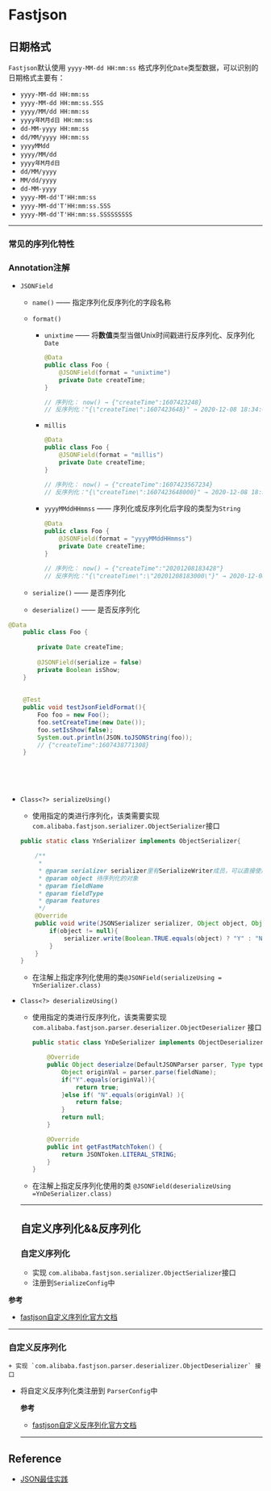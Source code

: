 # <a name="top">Fastjson</a>





##  <a name="datetime">日期格式</a>



`Fastjson`默认使用 `yyyy-MM-dd HH:mm:ss` 格式序列化`Date`类型数据，可以识别的日期格式主要有：

+ `yyyy-MM-dd HH:mm:ss`
+ `yyyy-MM-dd HH:mm:ss.SSS`
+ `yyyy/MM/dd HH:mm:ss`
+ `yyyy年M月d日 HH:mm:ss`
+ `dd-MM-yyyy HH:mm:ss`
+ `dd/MM/yyyy HH:mm:ss`
+ `yyyyMMdd`
+ `yyyy/MM/dd`
+ `yyyy年M月d日`
+ `dd/MM/yyyy`
+ `MM/dd/yyyy`
+ `dd-MM-yyyy`
+ `yyyy-MM-dd'T'HH:mm:ss`
+ `yyyy-MM-dd'T'HH:mm:ss.SSS`
+ `yyyy-MM-dd'T'HH:mm:ss.SSSSSSSSS`





----

### 常见的序列化特性







### Annotation注解

+ `JSONField `

  + `name()` —— 指定序列化反序列化的字段名称

  + `format()`

    + `unixtime` —— 将**数值**类型当做Unix时间戳进行反序列化、反序列化 `Date`

      ```java
      @Data
      public class Foo {
          @JSONField(format = "unixtime")
          private Date createTime;
      }
      
      // 序列化： now() → {"createTime":1607423248}
      // 反序列化："{\"createTime\":1607423648}" → 2020-12-08 18:34:08
      ```

      

    + `millis` 

      ```java
      @Data
      public class Foo {
          @JSONField(format = "millis")
          private Date createTime;
      }
      
      // 序列化： now() → {"createTime":1607423567234}
      // 反序列化："{\"createTime\":1607423648000}" → 2020-12-08 18:34:08
      ```

      

    + `yyyyMMddHHmmss` —— 序列化或反序列化后字段的类型为`String`

      ```java
      @Data
      public class Foo {
          @JSONField(format = "yyyyMMddHHmmss")
          private Date createTime;
      }
      
      // 序列化： now() → {"createTime":"20201208183428"}
      // 反序列化："{\"createTime\":\"20201208183000\"}" → 2020-12-08 18:34:08
      ```

      

    

  + `serialize()` —— 是否序列化

  + `deserialize()` —— 是否反序列化
```java
@Data
    public class Foo {
    
        private Date createTime;
    
        @JSONField(serialize = false)
        private Boolean isShow;
    }
    	
    
    @Test
    public void testJsonFieldFormat(){
        Foo foo = new Foo();
        foo.setCreateTime(new Date());
        foo.setIsShow(false);
        System.out.println(JSON.toJSONString(foo));
        // {"createTime":1607438771308}
    }
```

​    

​    

  + `Class<?> serializeUsing()` 
  
    +  使用指定的类进行序列化，该类需要实现 `com.alibaba.fastjson.serializer.ObjectSerializer`接口
    
      ```java
      public static class YnSerializer implements ObjectSerializer{
      
          /**
           *
           * @param serializer serializer里有SerializeWriter成员，可以直接使用SerializeWriter拼接字符串
           * @param object 待序列化的对象
           * @param fieldName 
           * @param fieldType
           * @param features
           */
          @Override
          public void write(JSONSerializer serializer, Object object, Object fieldName, Type fieldType, int features) throws IOException {
              if(object != null){
                  serializer.write(Boolean.TRUE.equals(object) ? "Y" : "N");
              }
          }
      }
      ```
    
    + 在注解上指定序列化使用的类`@JSONField(serializeUsing = YnSerializer.class)`

  

  + `Class<?> deserializeUsing()` 
  
    + 使用指定的类进行反序列化，该类需要实现 `com.alibaba.fastjson.parser.deserializer.ObjectDeserializer` 接口
    
      ```java
      public static class YnDeSerializer implements ObjectDeserializer{
      
          @Override
          public Object deserialze(DefaultJSONParser parser, Type type, Object fieldName) {
              Object originVal = parser.parse(fieldName);
              if("Y".equals(originVal)){
                  return true;
              }else if( "N".equals(originVal) ){
                  return false;
              }
              return null;
          }
      
          @Override
          public int getFastMatchToken() {
              return JSONToken.LITERAL_STRING;
          }
      }
      
      ```
    
      
    
    + 在注解上指定反序列化使用的类 `@JSONField(deserializeUsing =YnDeSerializer.class)`
    
    
    
    
    
    
    
    ----
  
    ## 自定义序列化&&反序列化
  
    
  
    ### 自定义序列化
  
    + 实现 `com.alibaba.fastjson.serializer.ObjectSerializer`接口
    + 注册到`SerializeConfig`中
    
    
    
    
    
    
    
    
  **参考**
    
  + <a href="https://github.com/alibaba/fastjson/wiki/ObjectSerializer_cn">fastjson自定义序列化官方文档</a>
      
  -----
    
  
    
  ### 自定义反序列化
    
    + 实现 `com.alibaba.fastjson.parser.deserializer.ObjectDeserializer` 接口
  + 将自定义反序列化类注册到 `ParserConfig`中
      
  
      
  
    **参考**
  
    + <a href="https://github.com/alibaba/fastjson/wiki/ObjectDeserializer_cn">fastjson自定义反序列化官方文档</a>
    
    
    
    
    
    -----
  
    
  
    
    
    

## Reference

+ <a href="http://kimmking.github.io/2017/06/06/json-best-practice/">JSON最佳实践</a>




